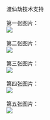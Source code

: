 渡仙劫技术支持</br></br>
第一张图片：</br>
![](https://github.com/chenzhan82842/chenzhan/blob/dxj/1.jpg?raw=true)</br></br>
第二张图片：</br>
![](https://github.com/chenzhan82842/chenzhan/blob/dxj/2.jpg?raw=true)</br></br>
第三张图片：</br>
![](https://github.com/chenzhan82842/chenzhan/blob/dxj/3.jpg?raw=true)</br></br>
第四张图片：</br>
![](https://github.com/chenzhan82842/chenzhan/blob/dxj/4.jpg?raw=true)</br></br>
第五张图片：</br>
![](https://github.com/chenzhan82842/chenzhan/blob/dxj/5.jpg?raw=true)</br></br>

